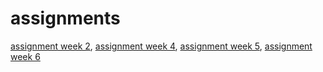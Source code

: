 # assignments
[assignment week 2](https://github.com/bramgroenewoud/assignments/blob/master/Assignment_week_2.ipynb),
[assignment week 4](https://github.com/bramgroenewoud/assignments/blob/master/Assignment_week_4.ipynb),
[assignment week 5](https://github.com/bramgroenewoud/assignments/blob/master/Assignment_week_5.ipynb),
[assignment week 6](https://github.com/bramgroenewoud/assignments/blob/master/Assignment_week_6.ipynb)
